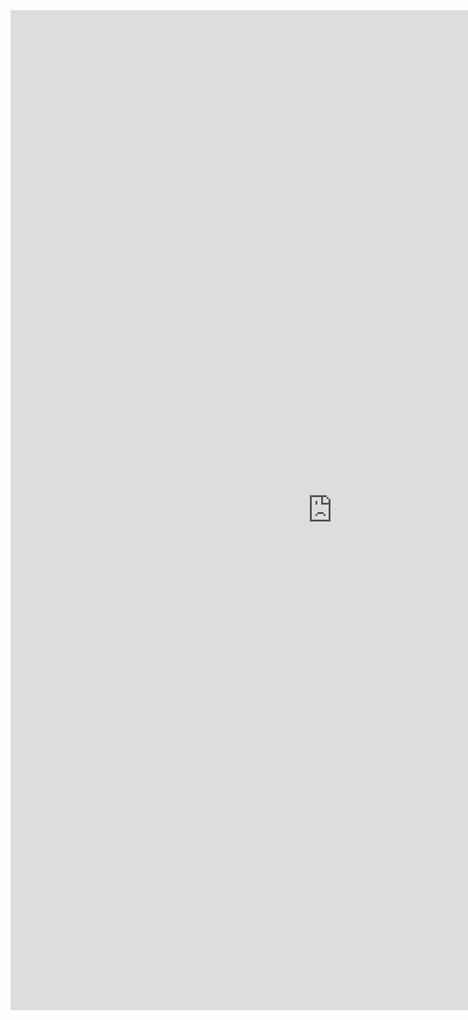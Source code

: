 <iframe allowtransparency="true" frameborder="0" scrolling="no" src="http://udsfoundation.webs.com/solutions" style="border: none; height: 1600px; width: 1030px;"> </iframe>
